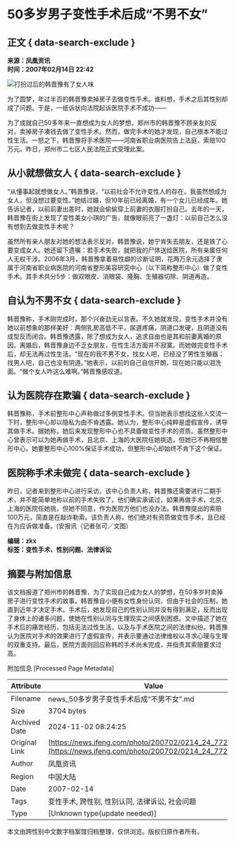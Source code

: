 # 50多岁男子变性手术后成“不男不女”

## 正文 { data-search-exclude }


**来源：凤凰资讯**  
**时间：2007年02月14日 22:42**

![打扮过后的韩晋豫有了女人味](http://img.ifeng.com/res/200702/0214_62161.jpg)

为了圆梦，年过半百的韩晋豫卖掉房子去做变性手术。谁料想，手术之后其性别却成了问题。于是，一纸诉状向法院起诉医院手术不成功——

为了成就自己50多年来一直想成为女人的梦想，郑州市的韩晋豫不顾亲友的反对，卖掉房子凑钱去做了变性手术。然而，做完手术的她才发现，自己根本不能过性生活。一怒之下，韩晋豫将手术医院——河南省职业病医院告上法庭，索赔100万元。昨日，郑州市二七区人民法院正式受理此案。

## 从小就想做女人 { data-search-exclude }

“从懂事起就想做女人。”韩晋豫说，“以前社会不允许变性人的存在，我虽然想成为女人，但没想过要变性。”她结过婚，但10年前已经离婚，有一个女儿已经成年。她告诉记者，以前前妻出差时，她就会偷偷穿上前妻的衣服打扮自己。去年的一天，韩晋豫在街上发现了变性美女小琪的广告，就像眼前亮了一盏灯：以前自己怎么没有想到去做变性手术呢？

虽然所有亲人朋友对她的想法表示反对，韩晋豫说，她宁肯失去朋友，还是铁了心要变成女人。她还留下遗嘱：若手术失败，就把我的尸体送给医院，所有亲属任何人无权干涉。2006年3月，韩晋豫拿着易性癖的诊断证明，花两万余元选择了隶属于河南省职业病医院的河南省整形美容研究中心（以下简称整形中心）做了变性手术。其手术共分5步：做双眼皮、消眼袋、隆胸、生殖器切除、阴道再造。

## 自认为不男不女 { data-search-exclude }

韩晋豫称，手术刚完成时，那个兴奋劲无以言表。不久她就发现，变性手术并没有她以前想象的那样美好：两侧乳房高低不平，尿道疼痛，阴道口发硬，且阴道没有成型反而闭合。韩晋豫透露，除了想成为女人，追求自由也是其和前妻离婚的原因。离婚后，韩晋豫身边不乏女朋友，在性生活方面并不寂寞。而她做完变性手术后，却无法再过性生活。“现在的我不男不女，找女人吧，已经没了男性生殖器；找男人吧，自己也没有阴道。”她表示，以前的自己自信开朗，现在她只能以泪洗面。“做个女人咋这么难啊。”韩晋豫感叹道。

## 认为医院存在欺骗 { data-search-exclude }

韩晋豫称，手术前整形中心声称做过多例变性手术。但当她表示想找这些人交流一下时，整形中心却以隐私为由不肯透露。她认为，整形中心纯粹是虚假宣传，诱导其做手术。据她称，她后来发现整形中心也不具备做变性手术的资质。虽然整形中心曾表示可以为她再做手术，且北京、上海的大医院任她挑选，但她已不再相信整形中心。她要整形中心100%保证手术成功，但整形中心却始终不肯下这个保证。

## 医院称手术未做完 { data-search-exclude }

昨日，记者来到整形中心进行采访。该中心负责人称，韩晋豫还需要进行二期手术，并不能简单地称以前的手术失败了。他们确实承诺过，如果再做手术，北京、上海的医院任她挑，但她不同意，作为医院方他们也没办法。韩晋豫提出的索赔100万元，简直是在敲诈勒索。该负责人称，他们绝对有资质做变性手术，且已经在为应诉做准备。(安报讯（记者张可／文图）

**编辑：zkx**  
**标签：变性手术、性别问题、法律诉讼**

## 摘要与附加信息

<!-- tcd_abstract -->
该文档报道了郑州市的韩晋豫，为了实现自己成为女人的梦想，在50多岁时卖掉房子进行变性手术的故事。韩晋豫自小便有女性身份认同，但由于社会的压制，她直到近年才决定手术。手术后，她发现自己的性别认同并没有得到满足，反而出现了身体上的诸多问题，使她在性别认同与生理现实之间感到困惑。文中描述了她在手术后的痛苦经历，包括无法过性生活，以及与手术医院之间的法律纠纷。韩晋豫认为医院对手术的效果进行了虚假宣传，并表示要通过法律维权以寻求心理与生理的双重支持。最后，医院方面则回应称韩的手术尚未完成，并指责其索赔要求过高。
<!-- tcd_abstract_end -->

附加信息 [Processed Page Metadata]

| Attribute       | Value                                  |
|-----------------|----------------------------------------|
| Filename        | news_50多岁男子变性手术后成“不男不女”.md                             |
| Size            | 3704 bytes                           |
| Archived Date   | 2024-11-02 08:24:25                             |
| Original Link   | [https://news.ifeng.com/photo/200702/0214_24_77208.shtml](https://news.ifeng.com/photo/200702/0214_24_77208.shtml)                       |
| Author          | 凤凰资讯                               |
| Region          | 中国大陆                               |
| Date            | 2007-02-14                                 |
| Tags            | 变性手术, 跨性别, 性别认同, 法律诉讼, 社会问题                                 |
| Type            | [Unknown type(update needed)]                                 |
<!-- tcd_table_end -->

本文由跨性别中文数字档案馆归档整理，仅供浏览。版权归原作者所有。

